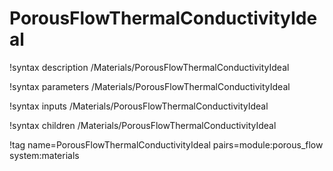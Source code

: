 # PorousFlowThermalConductivityIdeal

!syntax description /Materials/PorousFlowThermalConductivityIdeal

!syntax parameters /Materials/PorousFlowThermalConductivityIdeal

!syntax inputs /Materials/PorousFlowThermalConductivityIdeal

!syntax children /Materials/PorousFlowThermalConductivityIdeal

!tag name=PorousFlowThermalConductivityIdeal pairs=module:porous_flow system:materials
